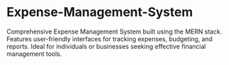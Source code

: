 # Expense-Management-System
Comprehensive Expense Management System built using the MERN stack. Features user-friendly interfaces for tracking expenses, budgeting, and reports. Ideal for individuals or businesses seeking effective financial management tools.
